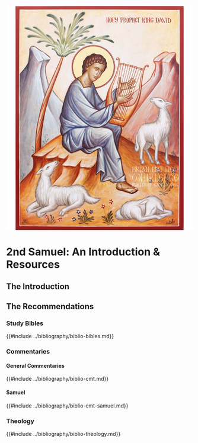 <img class="intro-right" src="art-david.jpg">

# 2nd Samuel: An Introduction & Resources

## The Introduction

## The Recommendations

### Study Bibles

{{#include ../bibliography/biblio-bibles.md}}

### Commentaries

#### General Commentaries

{{#include ../bibliography/biblio-cmt.md}}

#### Samuel

{{#include ../bibliography/biblio-cmt-samuel.md}}

### Theology

{{#include ../bibliography/biblio-theology.md}}
